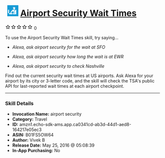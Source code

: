 # &nbsp;<img src="skill_icon" alt="Airport Security Wait Times icon" width="36"> [Airport Security Wait Times](http://alexa.amazon.com/#skills/amzn1.echo-sdk-ams.app.ca0341cd-ab3d-44d1-aed8-164217e05ec3)
![0 stars](../../images/ic_star_border_black_18dp_1x.png)![0 stars](../../images/ic_star_border_black_18dp_1x.png)![0 stars](../../images/ic_star_border_black_18dp_1x.png)![0 stars](../../images/ic_star_border_black_18dp_1x.png)![0 stars](../../images/ic_star_border_black_18dp_1x.png) 0

To use the Airport Security Wait Times skill, try saying...

* *Alexa, ask airport security for the wait at SFO*

* *Alexa, ask airport security how long the wait is at EWR*

* *Alexa, ask airport security to check Nashville*

Find out the current security wait times at US airports. Ask Alexa for your airport by its city or 3-letter code, and the skill will check the TSA's public API for last-reported wait times at each airport checkpoint.

***

### Skill Details

* **Invocation Name:** airport security
* **Category:** Travel
* **ID:** amzn1.echo-sdk-ams.app.ca0341cd-ab3d-44d1-aed8-164217e05ec3
* **ASIN:** B01FS5OW64
* **Author:** Vivek B
* **Release Date:** May 25, 2016 @ 05:08:39
* **In-App Purchasing:** No
